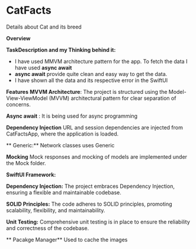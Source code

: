 # CatFacts
Details about Cat and its breed

**Overview**

**TaskDescription and my Thinking behind it:**
- I have used MMVM architecture pattern for the app. To fetch the data I have used  **async await** 
- **async await** provide quite clean and easy way to get the data.
- I have shown all the data and its respective error in the SwiftUI

**Features**
**MVVM Architecture**: The project is structured using the Model-View-ViewModel (MVVM) architectural pattern for clear separation of concerns.

**Async await** :
It is being used for async programming

**Dependency Injection**
URL and session dependencies are injected from CatFactsApp, where the application is loaded.

** Generic:**
Network classes uses Generic 


**Mocking**
Mock responses and mocking of models are implemented under the Mock folder.



**SwiftUI Framework:** 

**Dependency Injection:** The project embraces Dependency Injection, ensuring a flexible and maintainable codebase.

**SOLID Principles:** The code adheres to SOLID principles, promoting scalability, flexibility, and maintainability.

**Unit Testing:** Comprehensive unit testing is in place to ensure the reliability and correctness of the codebase.


** Pacakge Manager**
Used to cache the images
